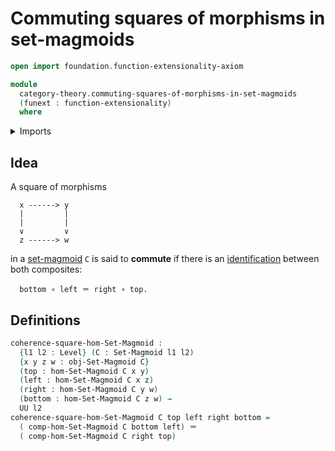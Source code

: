 # Commuting squares of morphisms in set-magmoids

```agda
open import foundation.function-extensionality-axiom

module
  category-theory.commuting-squares-of-morphisms-in-set-magmoids
  (funext : function-extensionality)
  where
```

<details><summary>Imports</summary>

```agda
open import category-theory.set-magmoids funext

open import foundation.identity-types funext
open import foundation.universe-levels
```

</details>

## Idea

A square of morphisms

```text
  x ------> y
  |         |
  |         |
  ∨         ∨
  z ------> w
```

in a [set-magmoid](category-theory.set-magmoids.md) `C` is said to **commute**
if there is an [identification](foundation-core.identity-types.md) between both
composites:

```text
  bottom ∘ left ＝ right ∘ top.
```

## Definitions

```agda
coherence-square-hom-Set-Magmoid :
  {l1 l2 : Level} (C : Set-Magmoid l1 l2)
  {x y z w : obj-Set-Magmoid C}
  (top : hom-Set-Magmoid C x y)
  (left : hom-Set-Magmoid C x z)
  (right : hom-Set-Magmoid C y w)
  (bottom : hom-Set-Magmoid C z w) →
  UU l2
coherence-square-hom-Set-Magmoid C top left right bottom =
  ( comp-hom-Set-Magmoid C bottom left) ＝
  ( comp-hom-Set-Magmoid C right top)
```
